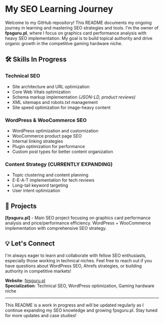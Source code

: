 # **My SEO Learning Journey**

Welcome to my GitHub repository! This README documents my ongoing journey in learning and mastering SEO strategies and tools. I'm the owner of **fpsguru.pl**, where I focus on graphics card performance analysis with heavy SEO implementation. My goal is to build topical authority and drive organic growth in the competitive gaming hardware niche.

## **🛠 Skills In Progress**

### **Technical SEO**
- Site architecture and URL optimization
- Core Web Vitals optimization
- Schema markup implementation *(JSON-LD, product reviews)*
- XML sitemaps and robots.txt management
- Site speed optimization for image-heavy content

### **WordPress & WooCommerce SEO**
- WordPress optimization and customization
- WooCommerce product page SEO
- Internal linking strategies
- Plugin optimization for performance
- Custom post types for better content organization


### **Content Strategy (CURRENTLY EXPANDING)**
- Topic clustering and content planning
- E-E-A-T implementation for tech reviews
- Long-tail keyword targeting
- User intent optimization


## **🚀 Projects**

**[fpsguru.pl]** - Main SEO project focusing on graphics card performance analysis and price/performance efficiency. WordPress + WooCommerce implementation with comprehensive SEO strategy.


## **💡 Let's Connect**
I'm always eager to learn and collaborate with fellow SEO enthusiasts, especially those working in technical niches. Feel free to reach out if you have questions about WordPress SEO, Ahrefs strategies, or building authority in competitive markets!

**Website**: [fpsguru.pl](https://fpsguru.pl)  
**Specialization**: Technical SEO, WordPress optimization, Gaming hardware niche

---

This README is a work in progress and will be updated regularly as I continue expanding my SEO knowledge and growing fpsguru.pl. Stay tuned for more updates and case studies!
